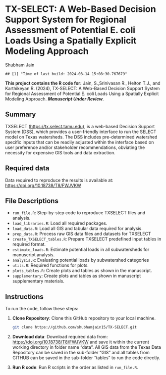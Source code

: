 TX-SELECT: A Web-Based Decision Support System for Regional Assessment
of Potential E. coli Loads Using a Spatially Explicit Modeling Approach
================
Shubham Jain

    ## [1] "Time of last build: 2024-03-14 15:08:30.767679"

**This project contains the R code for:** Jain, S.,Srinivasan R., Helton
T.J., and Karthikeyan R. (2024), TX-SELECT: A Web-Based Decision Support
System for Regional Assessment of Potential E. coli Loads Using a
Spatially Explicit Modeling Approach. ***Manuscript Under Review***.

## Summary

TXSELECT (<https://tx.select.tamu.edu>), is a web-based Decision Support
System (DSS), which provides a user-friendly interface to run the SELECT
model on Texas watersheds. The DSS includes pre-determined watershed
specific inputs that can be readily adjusted within the interface based
on user preference and/or stakeholder recommendations, obviating the
necessity for expensive GIS tools and data extraction.

## Required data

Data required to reproduce the results is available at:
<https://doi.org/10.18738/T8/FWJVKW>

## File Descriptions

- `run_file.R`: Step-by-step code to reproduce TXSELECT files and
  analysis.
- `load_libraries.R`: Load all required packages.
- `load_data.R`: Load all GIS and tabular data required for analysis.
- `prep_data.R`: Process raw GIS data files and datasets for TXSELECT
- `create_TXSELECT_tables.R`: Prepare TXSELECT predefined input tables
  in required format.
- `estimate_loads.R`: Estimate potential loads in all subwatersheds for
  manuscript analysis.
- `analysis.R`: Evaluating potential loads by subwatershed categories
- `utils.R`: Required functions for plots.
- `plots_tables.R`: Create plots and tables as shown in the manuscript.
- `supplementary`: Create plots and tables as shown in manuscript
  supplementary materials.

## Instructions

To run the code, follow these steps:

1.  **Clone Repository**: Clone this GitHub repository to your local
    machine.

    ``` bash
    git clone https://github.com/shubhamjain15/TX-SELECT.git
    ```

2.  **Download data**: Download required data from:
    <https://doi.org/10.18738/T8/FWJVKW> and save it within the current
    working directory in folder name “data”. All GIS data from the Texas
    Data Repository can be saved in the sub-folder “GIS” and all tables
    from GITHUB can be saved in the sub-folder “tables” to run the code
    directly.

3.  **Run R code**: Run R scripts in the order as listed in
    `run_file.R`.
